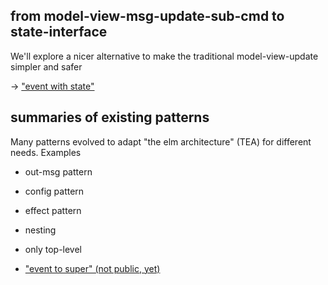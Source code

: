 ## from model-view-msg-update-sub-cmd to state-interface

We'll explore a nicer alternative to make the traditional model-view-update simpler and safer

→ ["event with state"](event-with-state.md)

## summaries of existing patterns

Many patterns evolved to adapt "the elm architecture" (TEA) for different needs. Examples
- out-msg pattern
- config pattern
- effect pattern
- nesting
- only top-level

- ["event to super" (not public, yet)](event-to-super.md)
